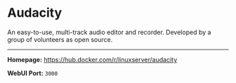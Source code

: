 # Audacity

An easy-to-use, multi-track audio editor and recorder. Developed by a group of volunteers as open source.

---

**Homepage:** https://hub.docker.com/r/linuxserver/audacity

**WebUI Port:** `3000`